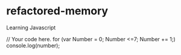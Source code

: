 # refactored-memory
Learning Javascript

// Your code here.
for (var Number = 0; Number <=7; Number += 1;)
  console.log(number);
  
